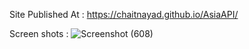 Site Published At : https://chaitnayad.github.io/AsiaAPI/





Screen shots : 
![Screenshot (608)](https://user-images.githubusercontent.com/84279110/134778445-eac01b4a-a2ad-44b8-8aeb-e8e873c721d4.png)
